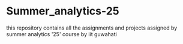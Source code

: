 # Summer_analytics-25
this repository contains all the assignments and projects assigned by summer analytics '25' course by iit guwahati
